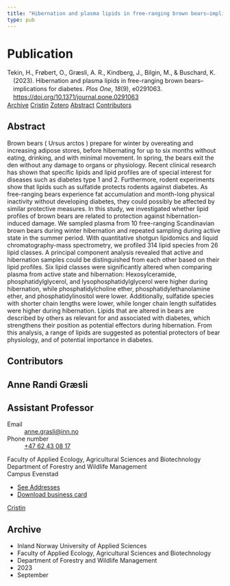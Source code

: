 ```yaml
---
title: "Hibernation and plasma lipids in free-ranging brown bears–implications for diabetes"
type: pub
---
```

<h1>Publication</h1>
<article id="csl-bib-container-PUMQU5DX" class="csl-bib-container">
  <div class="csl-bib-body" style="line-height: 1.35; padding-left: 1em; text-indent:-1em;">
  <div class="csl-entry">Tekin, H., Fr&#xF8;bert, O., Gr&#xE6;sli, A. R., Kindberg, J., Bilgin, M., &amp; Buschard, K. (2023). Hibernation and plasma lipids in free-ranging brown bears&#x2013;implications for diabetes. <i>Plos One</i>, <i>18</i>(9), e0291063. <a href="https://doi.org/10.1371/journal.pone.0291063">https://doi.org/10.1371/journal.pone.0291063</a></div>
</div>
  <div class="csl-bib-buttons">
    <a href="#taxonomy-article-PUMQU5DX" class="csl-bib-button">Archive</a>
    <a href="https://app.cristin.no/results/show.jsf?id=2175481" alt="Cristin URL" class="csl-bib-button">Cristin</a>
    <a href="http://zotero.org/groups/5022929/items/PUMQU5DX" alt="Zotero URL" class="csl-bib-button">Zotero</a>
    <a href="#abstract-article-PUMQU5DX" class="csl-bib-button">Abstract</a>
    <a href="#contributors-article-PUMQU5DX" class="csl-bib-button">Contributors</a>
  </div>
  <div id="csl-bib-meta-container-PUMQU5DX"></div>
</article>
<div id="csl-bib-meta-PUMQU5DX" class="csl-bib-meta">
  <article id="abstract-article-PUMQU5DX" class="abstract-article">
    <h1>Abstract</h1>
    Brown bears ( Ursus arctos ) prepare for winter by overeating and increasing adipose stores, before hibernating for up to six months without eating, drinking, and with minimal movement. In spring, the bears exit the den without any damage to organs or physiology. Recent clinical research has shown that specific lipids and lipid profiles are of special interest for diseases such as diabetes type 1 and 2. Furthermore, rodent experiments show that lipids such as sulfatide protects rodents against diabetes. As free-ranging bears experience fat accumulation and month-long physical inactivity without developing diabetes, they could possibly be affected by similar protective measures. In this study, we investigated whether lipid profiles of brown bears are related to protection against hibernation-induced damage. We sampled plasma from 10 free-ranging Scandinavian brown bears during winter hibernation and repeated sampling during active state in the summer period. With quantitative shotgun lipidomics and liquid chromatography-mass spectrometry, we profiled 314 lipid species from 26 lipid classes. A principal component analysis revealed that active and hibernation samples could be distinguished from each other based on their lipid profiles. Six lipid classes were significantly altered when comparing plasma from active state and hibernation: Hexosylceramide, phosphatidylglycerol, and lysophosphatidylglycerol were higher during hibernation, while phosphatidylcholine ether, phosphatidylethanolamine ether, and phosphatidylinositol were lower. Additionally, sulfatide species with shorter chain lengths were lower, while longer chain length sulfatides were higher during hibernation. Lipids that are altered in bears are described by others as relevant for and associated with diabetes, which strengthens their position as potential effectors during hibernation. From this analysis, a range of lipids are suggested as potential protectors of bear physiology, and of potential importance in diabetes.
  </article>
  <article id="contributors-article-PUMQU5DX" class="contributors-article">
    <h1>Contributors</h1>
    <div class="personas">
<div class="vrtx-hinn-person-card">
<div class="photo">
<i class="lar la-user-circle missing-person"></i>
</div>
<div class="info">
<hgroup><h1>Anne Randi Græsli</h1>
<h2>Assistant Professor</h2>
</hgroup><dl>
<dt>Email</dt>
<dd>
<a href="mailto:anne.grasli@inn.no">anne.grasli@inn.no</a>
</dd>
<dt>Phone number</dt>
<dd><a href="tel:+4762430817">
+47 62 43 08 17
</a></dd>
</dl>
<p>
Faculty of Applied Ecology, Agricultural Sciences and Biotechnology<br>
Department of Forestry and Wildlife Management<br>
Campus Evenstad
</p>
<ul class="vrtx-hinn-links">
<li><a href="https://www.inn.no/english/find-an-employee/anne-grasli.html#vrtx-hinn-addresses">See Addresses</a></li>
<li><a href="https://www.inn.no/english/find-an-employee/anne-grasli.html?vrtx=vcf">Download business card</a></li>
</ul>
</div>
</div>
<a href="https://app.cristin.no/persons/show.jsf?id=658632" alt="Cristin URL" class="personas-cristin">Cristin</a>
</div>
  </article>
  <article id="taxonomy-article-PUMQU5DX" class="taxonomy-article">
    <h1>Archive</h1>
    <ul>
      <li>Inland Norway University of Applied Sciences</li>
      <li>Faculty of Applied Ecology, Agricultural Sciences and Biotechnology</li>
      <li>Department of Forestry and Wildlife Management</li>
      <li>2023</li>
      <li>September</li>
    </ul>
  </article>
</div>
